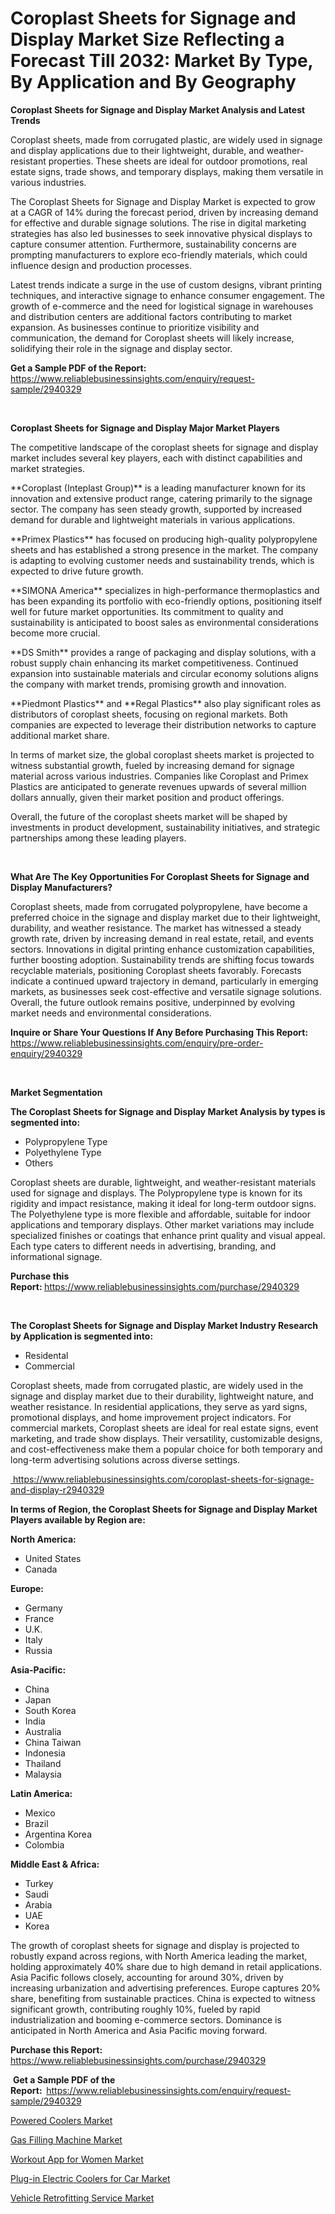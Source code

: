<p><h1>Coroplast Sheets for Signage and Display Market Size Reflecting a Forecast Till 2032: Market By Type, By Application and By Geography</h1></p><p><strong>Coroplast Sheets for Signage and Display Market Analysis and Latest Trends</strong></p>
<p><p>Coroplast sheets, made from corrugated plastic, are widely used in signage and display applications due to their lightweight, durable, and weather-resistant properties. These sheets are ideal for outdoor promotions, real estate signs, trade shows, and temporary displays, making them versatile in various industries. </p><p>The Coroplast Sheets for Signage and Display Market is expected to grow at a CAGR of 14% during the forecast period, driven by increasing demand for effective and durable signage solutions. The rise in digital marketing strategies has also led businesses to seek innovative physical displays to capture consumer attention. Furthermore, sustainability concerns are prompting manufacturers to explore eco-friendly materials, which could influence design and production processes.</p><p>Latest trends indicate a surge in the use of custom designs, vibrant printing techniques, and interactive signage to enhance consumer engagement. The growth of e-commerce and the need for logistical signage in warehouses and distribution centers are additional factors contributing to market expansion. As businesses continue to prioritize visibility and communication, the demand for Coroplast sheets will likely increase, solidifying their role in the signage and display sector.</p></p>
<p><strong>Get a Sample PDF of the Report:&nbsp;</strong> <a href="https://www.reliablebusinessinsights.com/enquiry/request-sample/2940329?utm_campaign=1847&utm_medium=2&utm_source=Github&utm_content=ia&utm_term=15032025&utm_id=coroplast-sheets-for-signage-and-display">https://www.reliablebusinessinsights.com/enquiry/request-sample/2940329</a></p>
<p>&nbsp;</p>
<p><strong>Coroplast Sheets for Signage and Display Major Market Players</strong></p>
<p><p>The competitive landscape of the coroplast sheets for signage and display market includes several key players, each with distinct capabilities and market strategies.</p><p>**Coroplast (Inteplast Group)** is a leading manufacturer known for its innovation and extensive product range, catering primarily to the signage sector. The company has seen steady growth, supported by increased demand for durable and lightweight materials in various applications. </p><p>**Primex Plastics** has focused on producing high-quality polypropylene sheets and has established a strong presence in the market. The company is adapting to evolving customer needs and sustainability trends, which is expected to drive future growth.</p><p>**SIMONA America** specializes in high-performance thermoplastics and has been expanding its portfolio with eco-friendly options, positioning itself well for future market opportunities. Its commitment to quality and sustainability is anticipated to boost sales as environmental considerations become more crucial.</p><p>**DS Smith** provides a range of packaging and display solutions, with a robust supply chain enhancing its market competitiveness. Continued expansion into sustainable materials and circular economy solutions aligns the company with market trends, promising growth and innovation.</p><p>**Piedmont Plastics** and **Regal Plastics** also play significant roles as distributors of coroplast sheets, focusing on regional markets. Both companies are expected to leverage their distribution networks to capture additional market share.</p><p>In terms of market size, the global coroplast sheets market is projected to witness substantial growth, fueled by increasing demand for signage material across various industries. Companies like Coroplast and Primex Plastics are anticipated to generate revenues upwards of several million dollars annually, given their market position and product offerings.</p><p>Overall, the future of the coroplast sheets market will be shaped by investments in product development, sustainability initiatives, and strategic partnerships among these leading players.</p></p>
<p>&nbsp;</p>
<p><strong>What Are The Key Opportunities For Coroplast Sheets for Signage and Display Manufacturers?</strong></p>
<p><p>Coroplast sheets, made from corrugated polypropylene, have become a preferred choice in the signage and display market due to their lightweight, durability, and weather resistance. The market has witnessed a steady growth rate, driven by increasing demand in real estate, retail, and events sectors. Innovations in digital printing enhance customization capabilities, further boosting adoption. Sustainability trends are shifting focus towards recyclable materials, positioning Coroplast sheets favorably. Forecasts indicate a continued upward trajectory in demand, particularly in emerging markets, as businesses seek cost-effective and versatile signage solutions. Overall, the future outlook remains positive, underpinned by evolving market needs and environmental considerations.</p></p>
<p><strong>Inquire or Share Your Questions If Any Before Purchasing This Report:</strong> <a href="https://www.reliablebusinessinsights.com/enquiry/pre-order-enquiry/2940329?utm_campaign=1847&utm_medium=2&utm_source=Github&utm_content=ia&utm_term=15032025&utm_id=coroplast-sheets-for-signage-and-display">https://www.reliablebusinessinsights.com/enquiry/pre-order-enquiry/2940329</a></p>
<p>&nbsp;</p>
<p><strong>Market Segmentation</strong></p>
<p><strong>The Coroplast Sheets for Signage and Display Market Analysis by types is segmented into:</strong></p>
<p><ul><li>Polypropylene Type</li><li>Polyethylene Type</li><li>Others</li></ul></p>
<p><p>Coroplast sheets are durable, lightweight, and weather-resistant materials used for signage and displays. The Polypropylene type is known for its rigidity and impact resistance, making it ideal for long-term outdoor signs. The Polyethylene type is more flexible and affordable, suitable for indoor applications and temporary displays. Other market variations may include specialized finishes or coatings that enhance print quality and visual appeal. Each type caters to different needs in advertising, branding, and informational signage.</p></p>
<p><strong>Purchase this Report:&nbsp;</strong><a href="https://www.reliablebusinessinsights.com/purchase/2940329?utm_campaign=1847&utm_medium=2&utm_source=Github&utm_content=ia&utm_term=15032025&utm_id=coroplast-sheets-for-signage-and-display">https://www.reliablebusinessinsights.com/purchase/2940329</a></p>
<p>&nbsp;</p>
<p><strong>The Coroplast Sheets for Signage and Display Market Industry Research by Application is segmented into:</strong></p>
<p><ul><li>Residental</li><li>Commercial</li></ul></p>
<p><p>Coroplast sheets, made from corrugated plastic, are widely used in the signage and display market due to their durability, lightweight nature, and weather resistance. In residential applications, they serve as yard signs, promotional displays, and home improvement project indicators. For commercial markets, Coroplast sheets are ideal for real estate signs, event marketing, and trade show displays. Their versatility, customizable designs, and cost-effectiveness make them a popular choice for both temporary and long-term advertising solutions across diverse settings.</p></p>
<p><a href="https://www.reliablebusinessinsights.com/coroplast-sheets-for-signage-and-display-r2940329?utm_campaign=1847&utm_medium=2&utm_source=Github&utm_content=ia&utm_term=15032025&utm_id=coroplast-sheets-for-signage-and-display">&nbsp;https://www.reliablebusinessinsights.com/coroplast-sheets-for-signage-and-display-r2940329</a></p>
<p><strong>In terms of Region, the Coroplast Sheets for Signage and Display Market Players available by Region are:</strong></p>
<p>
    <p> <strong> North America: </strong>
        <ul>
            <li>United States</li>
            <li>Canada</li>
        </ul>
        </p> 
    <p> <strong> Europe: </strong>
        <ul>
            <li>Germany</li>
            <li>France</li>
            <li>U.K.</li>
            <li>Italy</li>
            <li>Russia</li>
        </ul>
        </p> 
    <p> <strong> Asia-Pacific: </strong>
        <ul>
            <li>China</li>
            <li>Japan</li>
            <li>South Korea</li>
            <li>India</li>
            <li>Australia</li>
            <li>China Taiwan</li>
            <li>Indonesia</li>
            <li>Thailand</li>
            <li>Malaysia</li>
        </ul>
        </p> 
    <p> <strong> Latin America: </strong>
        <ul>
            <li>Mexico</li>
            <li>Brazil</li>
            <li>Argentina Korea</li>
            <li>Colombia</li>
        </ul>
        </p> 
    <p> <strong> Middle East & Africa: </strong>
        <ul>
            <li>Turkey</li>
            <li>Saudi</li>
            <li>Arabia</li>
            <li>UAE</li>
            <li>Korea</li>
        </ul>
    </p>
    </p>
<p><p>The growth of coroplast sheets for signage and display is projected to robustly expand across regions, with North America leading the market, holding approximately 40% share due to high demand in retail applications. Asia Pacific follows closely, accounting for around 30%, driven by increasing urbanization and advertising preferences. Europe captures 20% share, benefiting from sustainable practices. China is expected to witness significant growth, contributing roughly 10%, fueled by rapid industrialization and booming e-commerce sectors. Dominance is anticipated in North America and Asia Pacific moving forward.</p></p>
<p><strong>Purchase this Report: </strong><a href="https://www.reliablebusinessinsights.com/purchase/2940329?utm_campaign=1847&utm_medium=2&utm_source=Github&utm_content=ia&utm_term=15032025&utm_id=coroplast-sheets-for-signage-and-display">https://www.reliablebusinessinsights.com/purchase/2940329</a></p>
<p>&nbsp;<strong>Get a Sample PDF of the Report:&nbsp;&nbsp;</strong><a href="https://www.reliablebusinessinsights.com/enquiry/request-sample/2940329?utm_campaign=1847&utm_medium=2&utm_source=Github&utm_content=ia&utm_term=15032025&utm_id=coroplast-sheets-for-signage-and-display">https://www.reliablebusinessinsights.com/enquiry/request-sample/2940329</a></p>
<p><strong></strong></p>
<p><p><a href="https://github.com/edriceakeime/Market-Research-Report-List-1/blob/main/powered-coolers-market.md?utm_campaign=1847&utm_medium=2&utm_source=Github&utm_content=ia&utm_term=15032025&utm_id=coroplast-sheets-for-signage-and-display">Powered Coolers Market</a></p><p><a href="https://github.com/seppelharjap/Market-Research-Report-List-1/blob/main/gas-filling-machine-market.md?utm_campaign=1847&utm_medium=2&utm_source=Github&utm_content=ia&utm_term=15032025&utm_id=coroplast-sheets-for-signage-and-display">Gas Filling Machine Market</a></p><p><a href="https://github.com/kitkaeberz5z/Market-Research-Report-List-1/blob/main/workout-app-for-women-market.md?utm_campaign=1847&utm_medium=2&utm_source=Github&utm_content=ia&utm_term=15032025&utm_id=coroplast-sheets-for-signage-and-display">Workout App for Women Market</a></p><p><a href="https://github.com/olesjaquah/Market-Research-Report-List-1/blob/main/plug-in-electric-coolers-for-car-market.md?utm_campaign=1847&utm_medium=2&utm_source=Github&utm_content=ia&utm_term=15032025&utm_id=coroplast-sheets-for-signage-and-display">Plug-in Electric Coolers for Car Market</a></p><p><a href="https://github.com/snelldimkeod/Market-Research-Report-List-1/blob/main/vehicle-retrofitting-service-market.md?utm_campaign=1847&utm_medium=2&utm_source=Github&utm_content=ia&utm_term=15032025&utm_id=coroplast-sheets-for-signage-and-display">Vehicle Retrofitting Service Market</a></p></p>